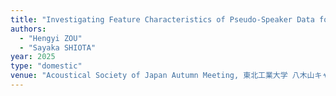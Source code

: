 ```yaml
---
title: "Investigating Feature Characteristics of Pseudo-Speaker Data for Speaker Verification"
authors:
  - "Hengyi ZOU"
  - "Sayaka SHIOTA"
year: 2025
type: "domestic"
venue: "Acoustical Society of Japan Autumn Meeting, 東北工業大学 八木山キャンパス, 2025-09-12."
---
```

